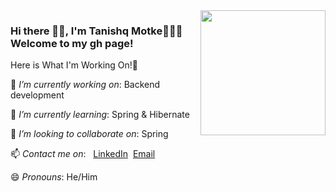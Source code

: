 <img align='right' src='https://user-images.githubusercontent.com/5713670/87202985-820dcb80-c2b6-11ea-9f56-7ec461c497c3.gif' width='200"'>

### Hi there 👋🏼, I'm Tanishq Motke👨🏻‍💻<br> Welcome to my gh page! <br>
  
  Here is What I'm Working On!👋<br>
  
 🔭 *I’m currently working on*: Backend development<br>
 
 🌱 *I’m currently learning*: Spring & Hibernate<br>
 
 👯 *I’m looking to collaborate on*: Spring<br>
 
 📫 *Contact me on*:&nbsp;&nbsp;&nbsp;[LinkedIn](https://www.linkedin.com/in/tanishq-motke-b97581189/)&nbsp;&nbsp;[Email](tmotke98@gmail.com)<br>
    
 😄 *Pronouns*: He/Him
